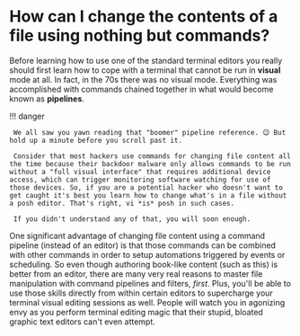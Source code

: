# How can I change the contents of a file using nothing but commands?

Before learning how to use one of the standard terminal editors you really should first learn how to cope with a terminal that cannot be run in **visual** mode at all. In fact, in the 70s there was no visual mode. Everything was accomplished with commands chained together in what would become known as **pipelines**.

!!! danger

     We all saw you yawn reading that "boomer" pipeline reference. 😉 But hold up a minute before you scroll past it.

     Consider that most hackers use commands for changing file content all the time because their backdoor malware only allows commands to be run without a "full visual interface" that requires additional device access, which can trigger monitoring software watching for use of those devices. So, if you are a potential hacker who doesn't want to get caught it's best you learn how to change what's in a file without a posh editor. That's right, vi *is* posh in such cases.

     If you didn't understand any of that, you will soon enough.

One significant advantage of changing file content using a command pipeline (instead of an editor) is that those commands can be combined with other commands in order to setup automations triggered by events or scheduling. So even though authoring book-like content (such as this) is better from an editor, there are many very real reasons to master file manipulation with command pipelines and filters, *first*. Plus, you'll be able to use those skills directly from within certain editors to supercharge your terminal visual editing sessions as well. People will watch you in agonizing envy as you perform terminal editing magic that their stupid, bloated graphic text editors can't even attempt.
